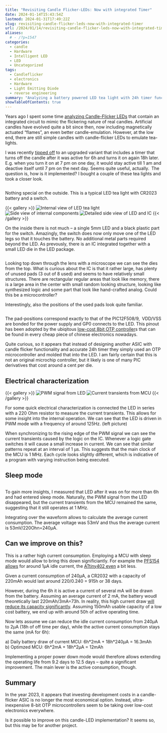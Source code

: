 ```yaml
---
title: "Revisiting Candle Flicker-LEDs: Now with integrated Timer"
date: 2024-01-14T15:43:54Z
lastmod: 2024-01-31T17:49:22Z
slug: revisiting-candle-flicker-leds-now-with-integrated-timer
url: /2024/01/14/revisiting-candle-flicker-leds-now-with-integrated-timer/
aliases:
  # - /?p=1547
categories:
  - candle
  - Hardware
  - Intelligent LED
  - LED
  - Uncategorized
tags:
  - Candleflicker
  - electronics
  - Hardware
  - Light Emitting Diode
  - reverse engineering
summary: "Analyzing a battery powered LED tea light with 24h timer functionality. Discovering that it is surprisingly based on a low-cost 8-bit microcontroller integrated into the LED package."
showTableOfContents: true
---
```

Years ago I spent some time [analyzing Candle-Flicker LEDs](/2013/12/08/hacking-a-candleflicker-led/) that contain an integrated circuit to mimic the flickering nature of real candles. Artificial candles have evolved quite a bit since then, now including magnetically actuated “flames”, an even better candle-emulation. However, at the low end, there are still simple candles with candle-flicker LEDs to emulate tea-lights.

I was recently [tipped off](https://www.mikrocontroller.net/topic/482929) to an upgraded variant that includes a timer that turns off the candle after it was active for 6h and turns it on again 18h later. E.g. when you turn it on at 7 pm on one day, it would stay active till 1 am and deactive itself until 7 pm on the next day. Seems quite useful, actually. The question is, how is it implemented? I bought a couple of these tea lights and took a closer look.

<img src="pxl_20240113_190315239-1.jpg" alt="" class="w-full md:w-3/5 mx-auto" />

Nothing special on the outside. This is a typical LED tea light with CR2023 battery and a switch.

{{< gallery >}}
<img src="grafik.png" alt="Internal view of LED tea light" class="grid-w66" />
<img src="sideview.jpg" alt="Side view of internal components" class="grid-w33" />
<img src="sideview_detail.jpg" alt="Detailed side view of LED and IC" class="grid-w33" />
{{< /gallery >}}

On the inside there is not much – a single 5mm LED and a black plastic part for the switch. Amazingly, the switch does now only move one of the LED legs so that it touches the battery. No additional metal parts required beyond the LED. As prevously, there is an IC integrated together with a small LED die in the LED package.

<img src="microscope.png" alt="" />

Looking top down through the lens with a microscope we can see the dies from the top. What is curious about the IC is that it rather large, has plenty of unused pads (3 out of 8 used) and seems to have relatively small structures. There are rectangular regular areas that look like memory, there is a large area in the center with small random looking structure, looking like synthesized logic and some part that look like hand-crafted analog. Could this be a microcontroller?

Interestingly, also the positions of the used pads look quite familiar.

<img src="grafik-1.png" alt="" />

The pad-positions correspond exactly to that of the PIC12F508/9, VDD/VSS are bonded for the power supply and GP0 connects to the LED. This pinout has been adopted by the ubiqitous [low-cost 8bit OTP controller](/2019/08/12/the-terrible-3-cent-mcu/)s that can be found in every cheap piece of chinese electronics nowadays.

Quite curious, so it appears that instead of designing another ASIC with candle flicker functionality and accurate 24h timer they simply used an OTP microcontroller and molded that into the LED. I am fairly certain that this is not an original microchip controller, but it likely is one of many PIC derivatives that cost around a cent per die.

## Electrical characterization

{{< gallery >}}
<img src="pwm.png" alt="PWM signal from LED" class="grid-w50" />
<img src="activity.png" alt="Current transients from MCU" class="grid-w50" />
{{< /gallery >}}

For some quick electrical characterization is connected the LED in series with a 220 Ohm resistor to measure the current transients. This allows for some insight into the internal operation. We can see that the LED is driven in PWM mode with a frequency of around 125Hz. (left picture)

When synchronizing to the rising edge of the PWM signal we can see the current transients caused by the logic on the IC. Whenever a logic gate switches it will cause a small increase in current. We can see that similar patterns repeat at an interval of 1 µs. This suggests that the main clock of the MCU is 1 MHz. Each cycle looks slightly different, which is indicative of a program with varying instruction being executed.

## Sleep mode

<img src="activity2.png" alt="" />

To gain more insights, I measured that LED after it was on for more than 6h and had entered sleep mode. Naturally, the PWM signal from the LED disappeared, but the current transients from the MCU remained the same, suggesting that it still operates at 1 MHz.

Integrating over the waveform allows to calculate the average current consumption. The average voltage was 53mV and thus the average current is 53mV/220Ohn=240µA.

## Can we improve on this?

This is a rather high current consumption. Employing a MCU with sleep mode would allow to bring this down significiantly. For example the [PFS154 allows](/2021/02/07/ultra-low-power-led-flasher/) for around 1µA idle current, the [ATtiny402 even](https://www.microchip.com/en-us/product/attiny402) a bit less.

Given a current consumption of 240µA, a CR2032 with a capacity of 220mAh would last around 220/0.240 = 915h or 38 days.

However, during the 6h it is active a current of several mA will be drawn from the battery. Assuming an average current of 2 mA, the battery woudl theoretically last 220mAh/3mA=73h. In reality, this high current draw [will reduce its capacity significantly](https://www.dmcinfo.com/Portals/0/Blog%20Files/High%20pulse%20drain%20impact%20on%20CR2032%20coin%20cell%20battery%20capacity.pdf). Assuming 150mAh usable capacity of a low cost battery, we end up with around 50h of active operating time.

Now lets assume we can reduce the idle current consumption from 240µA to 2µA (18h of off time per day), while the active current consumption stays the same (mA for 6h):

a\) Daily battery draw of current MCU: 6h\*2mA + 18h\*240µA = 16.3mAh  
b) Optimzed MCU: 6h\*2mA + 18h\*2µA = 12mAh

Implementing a proper power down mode would therefore allows extending the operating life from 9.2 days to 12.5 days – quite a significant improvement. The main lever is the active consumption, though.

## Summary

In the year 2023, it appears that investing development costs in a candle-flicker ASIC is no longer the most economical option. Instead, ultra-inexpensive 8-bit OTP microcontrollers seem to be taking over low-cost electronics everywhere.

Is it possible to improve on this candle-LED implementation? It seems so, but this may be for another project.
